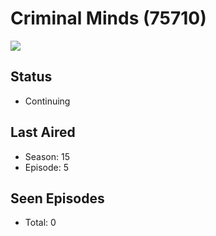 # Criminal Minds (75710)

<img src="https://dg31sz3gwrwan.cloudfront.net/poster/75710/924583-0-optimized.jpg" />

## Status
* Continuing
## Last Aired
* Season: 15
* Episode: 5
## Seen Episodes
* Total: 0
